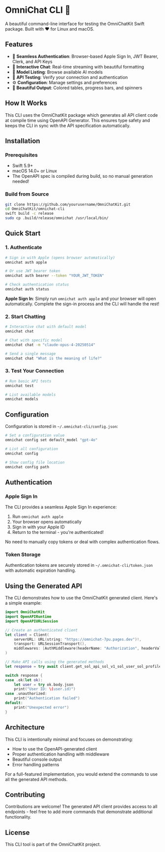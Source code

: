 # OmniChat CLI 🚀

A beautiful command-line interface for testing the OmniChatKit Swift package. Built with ❤️ for Linux and macOS.

## Features

- 🔐 **Seamless Authentication**: Browser-based Apple Sign In, JWT Bearer, Clerk, and API Keys
- 💬 **Interactive Chat**: Real-time streaming with beautiful formatting
- 🤖 **Model Listing**: Browse available AI models
- 🧪 **API Testing**: Verify your connection and authentication
- ⚙️ **Configuration**: Manage settings and preferences
- 🎨 **Beautiful Output**: Colored tables, progress bars, and spinners

## How It Works

This CLI uses the OmniChatKit package which generates all API client code at compile time using OpenAPI Generator. This ensures type safety and keeps the CLI in sync with the API specification automatically.

## Installation

### Prerequisites

- Swift 5.9+
- macOS 14.0+ or Linux
- The OpenAPI spec is compiled during build, so no manual generation needed!

### Build from Source

```bash
git clone https://github.com/yourusername/OmniChatKit.git
cd OmniChatKit/omnichat-cli
swift build -c release
sudo cp .build/release/omnichat /usr/local/bin/
```

## Quick Start

### 1. Authenticate

```bash
# Sign in with Apple (opens browser automatically)
omnichat auth apple

# Or use JWT bearer token
omnichat auth bearer --token "YOUR_JWT_TOKEN"

# Check authentication status
omnichat auth status
```

**Apple Sign In**: Simply run `omnichat auth apple` and your browser will open automatically. Complete the sign-in process and the CLI will handle the rest!

### 2. Start Chatting

```bash
# Interactive chat with default model
omnichat chat

# Chat with specific model
omnichat chat -m "claude-opus-4-20250514"

# Send a single message
omnichat chat "What is the meaning of life?"
```

### 3. Test Your Connection

```bash
# Run basic API tests
omnichat test

# List available models
omnichat models
```

## Configuration

Configuration is stored in `~/.omnichat-cli/config.json`:

```bash
# Set a configuration value
omnichat config set default_model "gpt-4o"

# List all configuration
omnichat config

# Show config file location
omnichat config path
```

## Authentication

### Apple Sign In
The CLI provides a seamless Apple Sign In experience:
1. Run `omnichat auth apple`
2. Your browser opens automatically
3. Sign in with your Apple ID
4. Return to the terminal - you're authenticated!

No need to manually copy tokens or deal with complex authentication flows.

### Token Storage
Authentication tokens are securely stored in `~/.omnichat-cli/token.json` with automatic expiration handling.

## Using the Generated API

The CLI demonstrates how to use the OmniChatKit generated client. Here's a simple example:

```swift
import OmniChatKit
import OpenAPIRuntime
import OpenAPIURLSession

// Create an authenticated client
let client = Client(
    serverURL: URL(string: "https://omnichat-7pu.pages.dev")!,
    transport: URLSessionTransport(),
    middlewares: [AuthMiddleware(headerName: "Authorization", headerValue: "Bearer \(token)")]
)

// Make API calls using the generated methods
let response = try await client.get_sol_api_sol_v1_sol_user_sol_profile(.init())

switch response {
case .ok(let ok):
    let user = try ok.body.json
    print("User ID: \(user.id)")
case .unauthorized:
    print("Authentication failed")
default:
    print("Unexpected error")
}
```

## Architecture

This CLI is intentionally minimal and focuses on demonstrating:
- How to use the OpenAPI-generated client
- Proper authentication handling with middleware
- Beautiful console output
- Error handling patterns

For a full-featured implementation, you would extend the commands to use all the generated API methods.

## Contributing

Contributions are welcome! The generated API client provides access to all endpoints - feel free to add more commands that demonstrate additional functionality.

## License

This CLI tool is part of the OmniChatKit project.